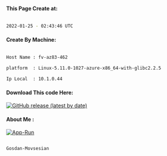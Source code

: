 
   
#### This Page Create at:

```bash

2022-01-25 - 02:43:46 UTC

```

#### Create By Machine:

```bash

Host Name : fv-az83-462

platform  : Linux-5.11.0-1027-azure-x86_64-with-glibc2.2.5

Ip Local  : 10.1.0.44

```
#### Download This code Here:

[![GitHub release (latest by date)](https://img.shields.io/github/v/release/Gosdan-Movsesian/Gosdan?style=for-the-badge&label=Download)](https://github.com/Gosdan-Movsesian/Gosdan/releases) 

</p> 

#### About Me :

[![App-Run](https://github.com/Gosdan-Movsesian/Gosdan/actions/workflows/App-Run.yml/badge.svg)](https://github.com/Gosdan-Movsesian/Gosdan/actions/workflows/App-Run.yml)

```bash

Gosdan-Movsesian

```

